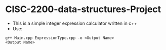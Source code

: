 # CISC-2200-data-structures-Project
* This is a simple integer expression calculator written in c++
* Use:
```
g++ Main.cpp ExpressionType.cpp -o <Output Name>
<Output Name>
```
